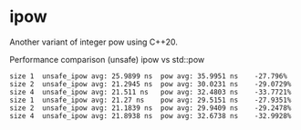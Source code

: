 # ipow
Another variant of integer pow using C++20.

Performance comparison (unsafe) ipow vs std::pow

    size 1	unsafe_ipow avg: 25.9899 ns	 pow avg: 35.9951 ns	-27.796%
    size 2	unsafe_ipow avg: 21.2945 ns	 pow avg: 30.0231 ns	-29.0729%
    size 4	unsafe_ipow avg: 21.511 ns	 pow avg: 32.4803 ns	-33.7721%
    size 1	unsafe_ipow avg: 21.27 ns	 pow avg: 29.5151 ns	-27.9351%
    size 2	unsafe_ipow avg: 21.1839 ns	 pow avg: 29.9409 ns	-29.2478%
    size 4	unsafe_ipow avg: 21.8938 ns	 pow avg: 32.6738 ns	-32.9928%
